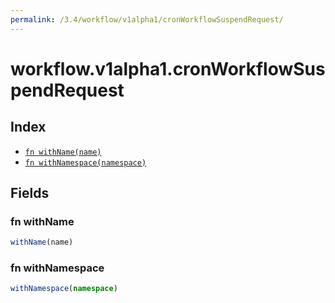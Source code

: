 ```yaml
---
permalink: /3.4/workflow/v1alpha1/cronWorkflowSuspendRequest/
---
```


# workflow.v1alpha1.cronWorkflowSuspendRequest



## Index

* [`fn withName(name)`](#fn-withname)
* [`fn withNamespace(namespace)`](#fn-withnamespace)

## Fields

### fn withName

```ts
withName(name)
```



### fn withNamespace

```ts
withNamespace(namespace)
```

